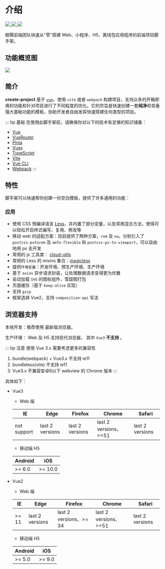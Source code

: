 # 介绍

<NpmBadge package="@winner-fed/create-project" />

<a class="npm-badge" href="https://www.npmjs.com/package/@winner-fed/create-project" target="blank" rel="noopener noreferrer">
    <img src="https://badgen.net/npm/dw/@winner-fed/create-project" />
</a>

<a class="npm-badge" href="http://nodejs.org/download/" target="blank" rel="noopener noreferrer">
    <img src="https://img.shields.io/badge/node.js-%3E=_14.13.1-green.svg?style=flat" />
</a>

<a class="npm-badge" href="https://www.npmjs.com/package/@winner-fed/create-project" target="blank" rel="noopener noreferrer">
    <img src="https://badgen.net/npm/license/@winner-fed/create-project" />
</a>

鲸腾前端团队快速从"零"搭建 Web、小程序、H5、离线包应用程序的前端项目脚手架。

## 功能概览图
<img src="https://gitee.com/cklwblove/win-ui-resource/raw/master/img/create-project.png"/>

## 简介
**create-project** 基于 [`vue`](https://vuejs.org/)，使用 `vite` 或者 `webpack` 构建项目，支持众多的开箱即用的功能和针对项目进行了不同程度的优化。它的宗旨是快速创建一套**纯净**却具备强大基础功能的模板，协助开发者自由发挥快速搭建任何类型的项目。

::: tip 基础
在使用此脚手架前，请确保你对以下的技术有足够的知识储备：

- [Vue](https://vuejs.org/)
- [VueRouter](https://router.vuejs.org/zh/)
- [Pinia](https://pinia.esm.dev/)
- [Vuex](https://vuex.vuejs.org/)
- [TypeScript](https://www.typescriptlang.org/)
- [Vite](https://vitejs.dev/)
- [Vue CLI](https://cli.vuejs.org/)
- [Webpack](https://webpack.js.org/)
  :::
  
## 特性
脚手架可以快速帮你创建一份空白模板，提供了许多通用的功能：

### 应用

- 使用 CSS 预编译语言 [Less](http://lesscss.org/)，并内置了部分变量，以及常用混合方法，使得可以轻松开启样式编写、复用、修改等
- 移动 web 的适配方案：目前提供了两种方案，`rem` 及 `vw`。分别引入了 `postcss-pxtorem` 及 `amfe-flexible` 和 `postcss-px-to-viewport`，可以自由地用 px 去开发
- 常用的 js 工具类： [cloud-utils](https://cloud-templates.github.io/cloud-utils/)
- 常用的 Less 的 mixins 集合：[magicless](https://github.com/cloud-templates/magicless)
- 提供`环境变量`：开发环境、预生产环境、生产环境
- 基于 `axios` 异步请求封装，让处理数据请求变得更为优雅
- 自动加载 `SVG` 的图标组件，雪碧图打包
- 页面缓存（基于 `keep-alive` 实现）
- 支持 `gzip`
- 框架选择 Vue2，支持 `composition-api` 写法

## 浏览器支持

本地开发：推荐使用 <Badge text="Chrome" vertical="middle" /> 最新版浏览器。

生产环境： Web 及 H5 支持现代浏览器，
其中 `Vue3` **不支持 <Badge type="danger" text="IE" vertical="middle" />**。

::: tip 注意
使用 Vue 3.x 需要考虑更多的兼容性
1. bundle(webpack) + Vue3.x 不支持 ie11
2. bundleless(vite) 不支持 ie11
3. Vue3.x 不兼容安卓6以下 webview 的 Chrome 版本
:::
   
具体如下：
- Vue3
    - Web 端
    
    | IE          | Edge            | Firefox         | Chrome          | Safari          |
    | ----------- | --------------- | --------------- | --------------- | --------------- |
    | not support | last 2 versions | last 2 versions | last 2 versions、>=51 | last 2 versions |

    - 移动端 H5
    
    | Android          | iOS            |
    | ----------- | --------------- |
    | >= 6.0 | >= 10.0 |

- Vue2
    - Web 端
    
    | IE          | Edge            | Firefox         | Chrome          | Safari          |
    | ----------- | --------------- | --------------- | --------------- | --------------- |
    | >= 11 | last 2 versions | last 2 versions、>= 34 | last 2 versions、>=51 | last 2 versions |
    
    - 移动端 H5
    
    | Android          | iOS            |
    | ----------- | --------------- | 
    | >= 5.0 | >= 9.0 |

